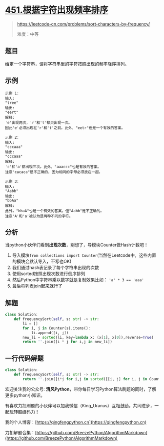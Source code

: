 # [451.根据字符出现频率排序](https://leetcode-cn.com/problems/sort-characters-by-frequency/)
> https://leetcode-cn.com/problems/sort-characters-by-frequency/
> 
> 难度：中等

## 题目

给定一个字符串，请将字符串里的字符按照出现的频率降序排列。

## 示例

```
示例 1:
输入:
"tree"
输出:
"eert"
解释:
'e'出现两次，'r'和't'都只出现一次。
因此'e'必须出现在'r'和't'之前。此外，"eetr"也是一个有效的答案。

示例 2:
输入:
"cccaaa"
输出:
"cccaaa"
解释:
'c'和'a'都出现三次。此外，"aaaccc"也是有效的答案。
注意"cacaca"是不正确的，因为相同的字母必须放在一起。

示例 3:
输入:
"Aabb"
输出:
"bbAa"
解释:
此外，"bbaA"也是一个有效的答案，但"Aabb"是不正确的。
注意'A'和'a'被认为是两种不同的字符。
```

## 分析

当python小伙伴们看到**出现次数**，别想了，导模块Counter做Hash计数吧！
1. 导入模块`from collections import Counter`(当然在Leetcode中，这些内置的模块会默认导入，不写也OK)
2. 我们通过hash表记录了每个字符串出现的次数
3. 使用sorted按照出现次数进行倒序排列
4. 然后Python中字符串乘以数字就是复制效果比如：
   `'a' * 3 == 'aaa'`
5. 最后将列表join起来就行了

## 解题

```python
class Solution:
    def frequencySort(self, s: str) -> str:
        li = []
        for i, j in Counter(s).items():
            li.append([i, j])
        new_li = sorted(li, key=lambda x: (x[1], x[0]),reverse=True)
        return ''.join([i * j for i,j in new_li])
```

## 一行代码解题
```python
class Solution:
    def frequencySort(self, s: str) -> str:
        return ''.join([i*j for i,j in sorted([[i, j] for i, j in Counter(s).items()], key=lambda x: (x[1], x[0]),reverse=True)])
```

欢迎关注我的公众号: **清风Python**，带你每日学习Python算法刷题的同时，了解更多python小知识。

有喜欢力扣刷题的小伙伴可以加我微信（King_Uranus）互相鼓励，共同进步，一起玩转超级码力！

我的个人博客：[https://qingfengpython.cn](https://qingfengpython.cn)

力扣解题合集：[https://github.com/BreezePython/AlgorithmMarkdown](https://github.com/BreezePython/AlgorithmMarkdown)